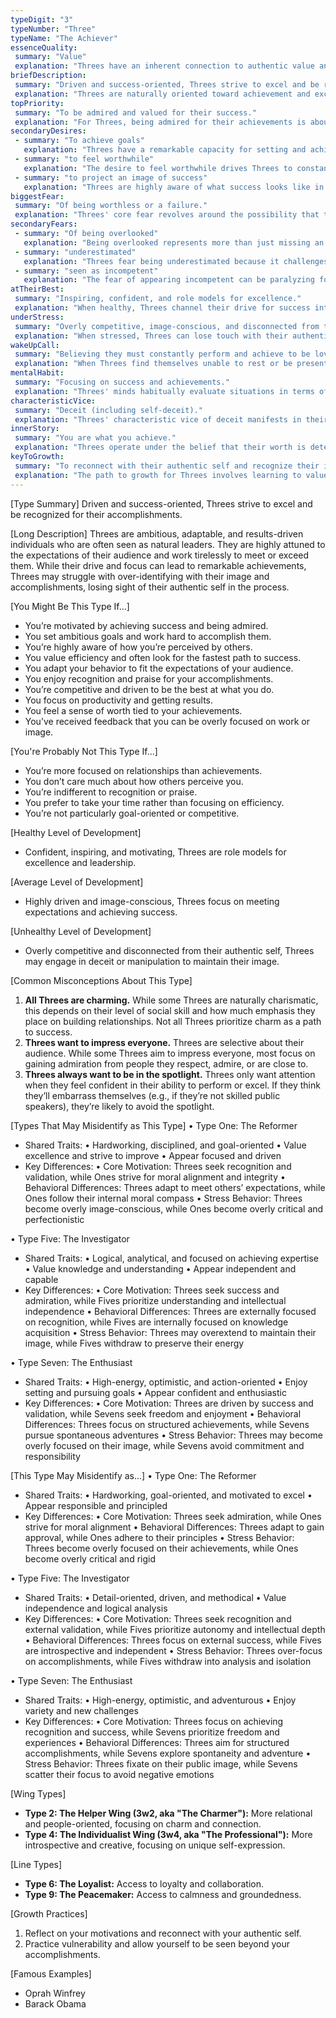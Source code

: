 ```yaml
---
typeDigit: "3"
typeNumber: "Three"
typeName: "The Achiever"
essenceQuality:
 summary: "Value"
 explanation: "Threes have an inherent connection to authentic value and worth. In their essence, they recognize that true value comes from being rather than doing. This quality allows them to inspire others to recognize and manifest their own unique value and potential."
briefDescription:
 summary: "Driven and success-oriented, Threes strive to excel and be recognized for their accomplishments."
 explanation: "Threes are naturally oriented toward achievement and excellence. They have an exceptional ability to set goals and efficiently work toward them, often serving as inspiration for others. Their drive for success comes from a deep desire to be valued, leading them to become highly adaptable and skilled at meeting external standards of success."
topPriority:
 summary: "To be admired and valued for their success."
 explanation: "For Threes, being admired for their achievements is about more than vanity—it's about confirming their worth through external validation. They prioritize accomplishment and recognition because they've learned to equate their value with their successes. This drive shapes their goals, relationships, and sense of identity."
secondaryDesires:
 - summary: "To achieve goals"
   explanation: "Threes have a remarkable capacity for setting and achieving goals. This desire goes beyond simple accomplishment—it's about proving their worth and capabilities through tangible successes. They excel at identifying what counts as success in any given context and efficiently working to achieve it."
 - summary: "to feel worthwhile"
   explanation: "The desire to feel worthwhile drives Threes to constantly seek achievement and validation. This runs deeper than external success—it's about feeling that they have inherent value as a person, though they often struggle to separate their worth from their accomplishments."
 - summary: "to project an image of success"
   explanation: "Threes are highly aware of what success looks like in different contexts and adapt their image accordingly. This desire stems from their deep need to be valued and admired, leading them to become experts at presenting themselves in the most favorable light."
biggestFear:
 summary: "Of being worthless or a failure."
 explanation: "Threes' core fear revolves around the possibility that they might be worthless without their achievements. This profound fear drives them to constantly pursue success and validation, as they struggle to separate their inherent worth from their accomplishments. The prospect of failure represents not just a setback but a threat to their very sense of self."
secondaryFears:
 - summary: "Of being overlooked"
   explanation: "Being overlooked represents more than just missing an opportunity—it threatens Threes' sense of value and success. This fear drives them to ensure their achievements are visible and recognized, sometimes leading to an excessive focus on image and presentation."
 - summary: "underestimated"
   explanation: "Threes fear being underestimated because it challenges their carefully cultivated image of success and capability. This fear can drive them to constantly prove themselves and demonstrate their abilities, even when it's not necessary."
 - summary: "seen as incompetent"
   explanation: "The fear of appearing incompetent can be paralyzing for Threes, who invest heavily in maintaining an image of capability and success. This fear often leads them to avoid situations where they might not excel immediately."
atTheirBest:
 summary: "Inspiring, confident, and role models for excellence."
 explanation: "When healthy, Threes channel their drive for success into authentic achievement while maintaining connection to their true selves. They become genuine role models who inspire others not just through their accomplishments, but through their authentic embodiment of excellence. Their confidence becomes real rather than performative."
underStress:
 summary: "Overly competitive, image-conscious, and disconnected from their authentic self."
 explanation: "When stressed, Threes can lose touch with their authentic feelings and desires in their pursuit of success. Their natural competitiveness can become excessive, and their focus on image can lead to presenting false versions of themselves. They may sacrifice genuine connections and personal truth for achievement and recognition."
wakeUpCall:
 summary: "Believing they must constantly perform and achieve to be loved."
 explanation: "When Threes find themselves unable to rest or be present without focusing on achievement, it's a sign they're becoming unbalanced. This constant need to perform indicates they're losing touch with their inherent worth and becoming overly identified with their accomplishments."
mentalHabit:
 summary: "Focusing on success and achievements."
 explanation: "Threes' minds habitually evaluate situations in terms of success and failure. They constantly scan their environment for opportunities to achieve and excel, often automatically assessing how to present themselves most successfully. This habit can make it difficult to simply be present without focusing on performance."
characteristicVice:
 summary: "Deceit (including self-deceit)."
 explanation: "Threes' characteristic vice of deceit manifests in their tendency to present an image that may not reflect their true selves. This deceit often extends to self-deception, as they can lose touch with their authentic feelings and desires in their pursuit of success. They may believe their own carefully crafted image, losing sight of who they really are."
innerStory:
 summary: "You are what you achieve."
 explanation: "Threes operate under the belief that their worth is determined by their achievements and others' recognition of them. This inner story drives them to constantly pursue success and recognition, making it difficult to separate their inherent value from their accomplishments. This narrative can prevent them from developing authentic self-worth independent of external validation."
keyToGrowth:
 summary: "To reconnect with their authentic self and recognize their inherent worth beyond accomplishments."
 explanation: "The path to growth for Threes involves learning to value themselves apart from their achievements. This means developing the capacity to be present with their authentic feelings and desires, even when these don't align with external success metrics. True growth comes from recognizing that their worth is inherent and not dependent on performance or others' recognition."
---
```


[Type Summary]
Driven and success-oriented, Threes strive to excel and be recognized for their accomplishments.

[Long Description]
Threes are ambitious, adaptable, and results-driven individuals who are often seen as natural leaders. They are highly attuned to the expectations of their audience and work tirelessly to meet or exceed them. While their drive and focus can lead to remarkable achievements, Threes may struggle with over-identifying with their image and accomplishments, losing sight of their authentic self in the process.

[You Might Be This Type If...]
- You’re motivated by achieving success and being admired.
- You set ambitious goals and work hard to accomplish them.
- You’re highly aware of how you’re perceived by others.
- You value efficiency and often look for the fastest path to success.
- You adapt your behavior to fit the expectations of your audience.
- You enjoy recognition and praise for your accomplishments.
- You’re competitive and driven to be the best at what you do.
- You focus on productivity and getting results.
- You feel a sense of worth tied to your achievements.
- You’ve received feedback that you can be overly focused on work or image.

[You're Probably Not This Type If...]
- You’re more focused on relationships than achievements.
- You don’t care much about how others perceive you.
- You’re indifferent to recognition or praise.
- You prefer to take your time rather than focusing on efficiency.
- You’re not particularly goal-oriented or competitive.

[Healthy Level of Development]
- Confident, inspiring, and motivating, Threes are role models for excellence and leadership.

[Average Level of Development]
- Highly driven and image-conscious, Threes focus on meeting expectations and achieving success.

[Unhealthy Level of Development]
- Overly competitive and disconnected from their authentic self, Threes may engage in deceit or manipulation to maintain their image.

[Common Misconceptions About This Type]
1. **All Threes are charming.** While some Threes are naturally charismatic, this depends on their level of social skill and how much emphasis they place on building relationships. Not all Threes prioritize charm as a path to success.
2. **Threes want to impress everyone.** Threes are selective about their audience. While some Threes aim to impress everyone, most focus on gaining admiration from people they respect, admire, or are close to.
3. **Threes always want to be in the spotlight.** Threes only want attention when they feel confident in their ability to perform or excel. If they think they’ll embarrass themselves (e.g., if they’re not skilled public speakers), they’re likely to avoid the spotlight.

[Types That May Misidentify as This Type]
• Type One: The Reformer
  - Shared Traits:
    • Hardworking, disciplined, and goal-oriented
    • Value excellence and strive to improve
    • Appear focused and driven
  - Key Differences:
    • Core Motivation: Threes seek recognition and validation, while Ones strive for moral alignment and integrity
    • Behavioral Differences: Threes adapt to meet others’ expectations, while Ones follow their internal moral compass
    • Stress Behavior: Threes become overly image-conscious, while Ones become overly critical and perfectionistic

• Type Five: The Investigator
  - Shared Traits:
    • Logical, analytical, and focused on achieving expertise
    • Value knowledge and understanding
    • Appear independent and capable
  - Key Differences:
    • Core Motivation: Threes seek success and admiration, while Fives prioritize understanding and intellectual independence
    • Behavioral Differences: Threes are externally focused on recognition, while Fives are internally focused on knowledge acquisition
    • Stress Behavior: Threes may overextend to maintain their image, while Fives withdraw to preserve their energy

• Type Seven: The Enthusiast
  - Shared Traits:
    • High-energy, optimistic, and action-oriented
    • Enjoy setting and pursuing goals
    • Appear confident and enthusiastic
  - Key Differences:
    • Core Motivation: Threes are driven by success and validation, while Sevens seek freedom and enjoyment
    • Behavioral Differences: Threes focus on structured achievements, while Sevens pursue spontaneous adventures
    • Stress Behavior: Threes may become overly focused on their image, while Sevens avoid commitment and responsibility

[This Type May Misidentify as...]
• Type One: The Reformer
  - Shared Traits:
    • Hardworking, goal-oriented, and motivated to excel
    • Appear responsible and principled
  - Key Differences:
    • Core Motivation: Threes seek admiration, while Ones strive for moral alignment
    • Behavioral Differences: Threes adapt to gain approval, while Ones adhere to their principles
    • Stress Behavior: Threes become overly focused on their achievements, while Ones become overly critical and rigid

• Type Five: The Investigator
  - Shared Traits:
    • Detail-oriented, driven, and methodical
    • Value independence and logical analysis
  - Key Differences:
    • Core Motivation: Threes seek recognition and external validation, while Fives prioritize autonomy and intellectual depth
    • Behavioral Differences: Threes focus on external success, while Fives are introspective and independent
    • Stress Behavior: Threes over-focus on accomplishments, while Fives withdraw into analysis and isolation

• Type Seven: The Enthusiast
  - Shared Traits:
    • High-energy, optimistic, and adventurous
    • Enjoy variety and new challenges
  - Key Differences:
    • Core Motivation: Threes focus on achieving recognition and success, while Sevens prioritize freedom and experiences
    • Behavioral Differences: Threes aim for structured accomplishments, while Sevens explore spontaneity and adventure
    • Stress Behavior: Threes fixate on their public image, while Sevens scatter their focus to avoid negative emotions

[Wing Types]  
- **Type 2: The Helper Wing (3w2, aka "The Charmer"):** More relational and people-oriented, focusing on charm and connection.  
- **Type 4: The Individualist Wing (3w4, aka "The Professional"):** More introspective and creative, focusing on unique self-expression.  

[Line Types]  
- **Type 6: The Loyalist:** Access to loyalty and collaboration.  
- **Type 9: The Peacemaker:** Access to calmness and groundedness.  

[Growth Practices]
1. Reflect on your motivations and reconnect with your authentic self.
2. Practice vulnerability and allow yourself to be seen beyond your accomplishments.

[Famous Examples]
- Oprah Winfrey
- Barack Obama
